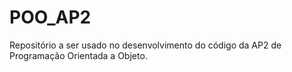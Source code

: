 # POO_AP2
Repositório a ser usado no desenvolvimento do código da AP2 de Programação Orientada a Objeto.

